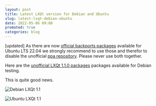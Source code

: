 ```yaml
---
layout: post
title: Latest LXQt version for Debian and Ubuntu
slug: latest-lxqt-debian-ubuntu
date: 2022-05-06 09:00
promoted: true
categories: blog
---
```




[updated] As there are now [official backports packages](https://lubuntu.me/jammy-backports-22-04-1/) available for Ubuntu LTS 22.04 we strongly recommend to use those and therefor to disable the unofficial [ppa repository](https://launchpad.net/~severusseptimius/+archive/ubuntu/lxqt). Please never use both together.

Here are the  [unofficial LXQt 1.1.0 packages](https://github.com/severusseptimius/lxqt-1.1-debian.git) packages available for Debian testing.

This is quite good news.



![Debian LXQt 1.1](../../../../../images/posts/lxqt.1.1_debian.jpg)

 ![Ubuntu LXQt 1.1](../../../../../images/posts/lxqt.1.1_ubuntu.jpg)

